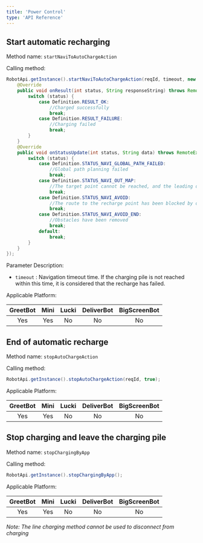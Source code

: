 ```yaml
---
title: 'Power Control'
type: 'API Reference'
---
```


## Start automatic recharging
Method name: `startNaviToAutoChargeAction`

Calling method:

``` java
RobotApi.getInstance().startNaviToAutoChargeAction(reqId, timeout, new ActionListener() {
    @Override
    public void onResult(int status, String responseString) throws RemoteException {
        switch (status) {
            case Definition.RESULT_OK:
                //Charged successfully
                break;
            case Definition.RESULT_FAILURE:
                //Charging failed
                break;
        }
    }
    @Override
    public void onStatusUpdate(int status, String data) throws RemoteException {
        switch (status) {
            case Definition.STATUS_NAVI_GLOBAL_PATH_FAILED:
                //Global path planning failed
                break;
            case Definition.STATUS_NAVI_OUT_MAP:
                //The target point cannot be reached, and the leading destination is outside the map. It is possible that the map does not match the location point. Please reset the location point
                break;
            case Definition.STATUS_NAVI_AVOID:
                //The route to the recharge point has been blocked by obstacles
                break;
            case Definition.STATUS_NAVI_AVOID_END:
                //Obstacles have been removed
                break;
            default:
                break;
        }
    }
});
```

Parameter Description:

- `timeout` : Navigation timeout time. If the charging pile is not reached within this time, it is considered that the recharge has failed.

Applicable Platform:

<div class="fixed-table bordered-table">

|GreetBot|Mini|Lucki|DeliverBot|BigScreenBot|
|:-:|:-:|:-:|:-:|:-:|
|Yes|Yes|No|No|No|

</div>



## End of automatic recharge
Method name: `stopAutoChargeAction`

Calling method:
``` java
RobotApi.getInstance().stopAutoChargeAction(reqId, true);
```

Applicable Platform:

<div class="fixed-table bordered-table">

|GreetBot|Mini|Lucki|DeliverBot|BigScreenBot|
|:-:|:-:|:-:|:-:|:-:|
|Yes|Yes|No|No|No|

</div>



## Stop charging and leave the charging pile
Method name: `stopChargingByApp`

Calling method:

``` java
RobotApi.getInstance().stopChargingByApp();
``` 

Applicable Platform:

<div class="fixed-table bordered-table">

|GreetBot|Mini|Lucki|DeliverBot|BigScreenBot|
|:-:|:-:|:-:|:-:|:-:|
|Yes|Yes|No|No|No|

</div>

*Note: The line charging method cannot be used to disconnect from charging*
